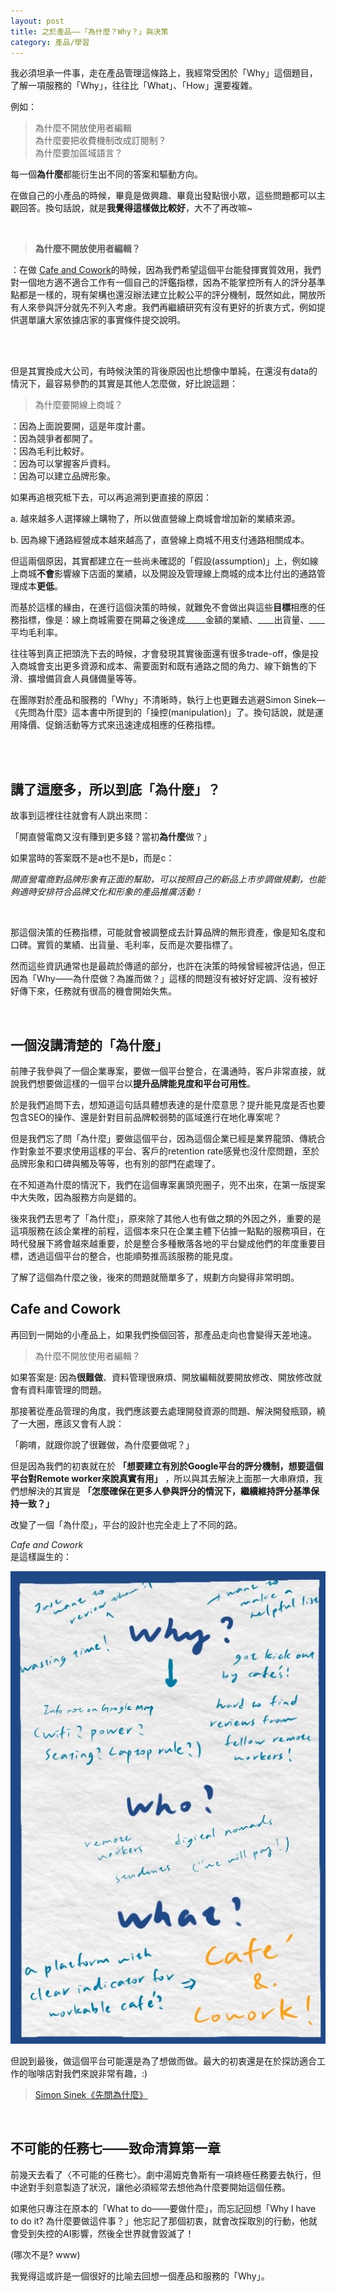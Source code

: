 ```yaml
---
layout: post
title: 之於產品——「為什麼？Why？」與決策
category: 產品/學習
---
```


我必須坦承一件事，走在產品管理這條路上，我經常受困於「Why」這個題目，了解一項服務的「Why」，往往比「What」、「How」還要複雜。


例如：
> 為什麼不開放使用者編輯<br/>
為什麼要把收費機制改成訂閱制？<br/>
為什麼要加區域語言？<br/>


每一個**為什麼**都能衍生出不同的答案和驅動方向。
<br/>

在做自己的小產品的時候，畢竟是做興趣、畢竟出發點很小眾，這些問題都可以主觀回答。換句話說，就是**我覺得這樣做比較好**，大不了再改嘛~

<br/>


> **為什麼不開放使用者編輯？**<br/>

：在做 [Cafe and Cowork](https://cafeandcowork.com/)的時候，因為我們希望這個平台能發揮實質效用，我們對一個地方適不適合工作有一個自己的評鑑指標，因為不能掌控所有人的評分基準點都是一樣的，現有架構也還沒辦法建立比較公平的評分機制，既然如此，開放所有人來參與評分就先不列入考慮。我們再繼續研究有沒有更好的折衷方式，例如提供選單讓大家依據店家的事實條件提交說明。



<br/>
<br/>

但是其實換成大公司，有時候決策的背後原因也比想像中單純，在還沒有data的情況下，最容易參酌的其實是其他人怎麼做，好比說這題：

> 為什麼要開線上商城？

：因為上面說要開，這是年度計畫。<br/>
：因為競爭者都開了。<br/>
：因為毛利比較好。<br/>
：因為可以掌握客戶資料。<br/>
：因為可以建立品牌形象。<br/>

如果再追根究柢下去，可以再追溯到更直接的原因：

a. 越來越多人選擇線上購物了，所以做直營線上商城會增加新的業績來源。

b. 因為線下通路經營成本越來越高了，直營線上商城不用支付通路相關成本。

但這兩個原因，其實都建立在一些尚未確認的「假設(assumption)」上，例如線上商城**不會**影響線下店面的業績，以及開設及管理線上商城的成本比付出的通路管理成本**更低**。

而基於這樣的緣由，在進行這個決策的時候，就難免不會做出與這些**目標**相應的任務指標，像是：線上商城需要在開幕之後達成_____金額的業績、____出貨量、____平均毛利率。

往往等到真正把頭洗下去的時候，才會發現其實後面還有很多trade-off，像是投入商城會支出更多資源和成本、需要面對和既有通路之間的角力、線下銷售的下滑、擴增備貨倉人員儲備量等等。

在團隊對於產品和服務的「Why」不清晰時，執行上也更難去逃避Simon Sinek—《先問為什麼》這本書中所提到的「操控(manipulation)」了。換句話說，就是運用降價、促銷活動等方式來迅速達成相應的任務指標。

<br/>
<br/>

## 講了這麼多，所以到底「為什麼」？

故事到這裡往往就會有人跳出來問：<br/>

「開直營電商又沒有賺到更多錢？當初**為什麼**做？」

如果當時的答案既不是a也不是b，而是c：

*開直營電商對品牌形象有正面的幫助，可以按照自己的新品上市步調做規劃，也能夠適時安排符合品牌文化和形象的產品推廣活動！*

<br/>

那這個決策的任務指標，可能就會被調整成去計算品牌的無形資產，像是知名度和口碑。實質的業績、出貨量、毛利率，反而是次要指標了。

然而這些資訊通常也是最疏於傳遞的部分，也許在決策的時候曾經被評估過，但正因為「Why——為什麼做？為誰而做？」這樣的問題沒有被好好定調、沒有被好好傳下來，任務就有很高的機會開始失焦。

<br/>

## 一個沒講清楚的「為什麼」

前陣子我參與了一個企業專案，要做一個平台整合，在溝通時，客戶非常直接，就說我們想要做這樣的一個平台以**提升品牌能見度和平台可用性**。

於是我們追問下去，想知道這句話具體想表達的是什麼意思？提升能見度是否也要包含SEO的操作、還是針對目前品牌較弱勢的區域進行在地化專案呢？

但是我們忘了問「為什麼」要做這個平台，因為這個企業已經是業界龍頭、傳統合作對象並不要求使用這樣的平台、客戶的retention rate感覺也沒什麼問題，至於品牌形象和口碑與觸及等等，也有別的部門在處理了。

在不知道為什麼的情況下，我們在這個專案裏頭兜圈子，兜不出來，在第一版提案中大失敗，因為服務方向是錯的。

後來我們去思考了「為什麼」，原來除了其他人也有做之類的外因之外，重要的是這項服務在該企業裡的前程，這個本來只在企業主體下佔據一點點的服務項目，在時代發展下將會越來越重要，於是整合多種散落各地的平台變成他們的年度重要目標，透過這個平台的整合，也能順勢推高該服務的能見度。

了解了這個為什麼之後，後來的問題就簡單多了，規劃方向變得非常明朗。



## Cafe and Cowork

再回到一開始的小產品上，如果我們換個回答，那產品走向也會變得天差地遠。

>為什麼不開放使用者編輯？

如果答案是: 因為**很難做**、資料管理很麻煩、開放編輯就要開放修改、開放修改就會有資料庫管理的問題。

那接著從產品管理的角度，我們應該要去處理開發資源的問題、解決開發瓶頸，繞了一大圈，應該又會有人說：

「齁唷，就跟你說了很難做，為什麼要做呢？」

但是因為我們的初衷就在於 **「想要建立有別於Google平台的評分機制，想要這個平台對Remote worker來說真實有用」** ，所以與其去解決上面那一大串麻煩，我們想解決的其實是 **「怎麼確保在更多人參與評分的情況下，繼續維持評分基準保持一致？」**


改變了一個「為什麼」，平台的設計也完全走上了不同的路。

*Cafe and Cowork*<br>
是這樣誕生的：<br/>


![](/assets/img/pm/cafeandcowork.JPG)<br/>


但說到最後，做這個平台可能還是為了想做而做。最大的初衷還是在於探訪適合工作的咖啡店對我們來說非常有趣，:)





> [Simon Sinek《先問為什麼》](https://www.books.com.tw/products/0010926506)

<br/>

## 不可能的任務七——致命清算第一章

前幾天去看了〈不可能的任務七〉。劇中湯姆克魯斯有一項終極任務要去執行，但中途對手刻意製造了狀況，讓他必須經常去想他為什麼要開始這個任務。

如果他只專注在原本的「What to do——要做什麼」，而忘記回想「Why I have to do it? 為什麼要做這件事？」他忘記了那個初衷，就會改採取別的行動，他就會受到失控的AI影響，然後全世界就會毀滅了！

(哪次不是? www)

我覺得這或許是一個很好的比喻去回想一個產品和服務的「Why」。













